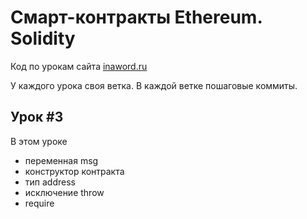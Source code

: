 # Смарт-контракты Ethereum. Solidity

Код по урокам сайта [inaword.ru](http://inaword.ru/smart-kontrakty/)

У каждого урока своя ветка. В каждой ветке пошаговые коммиты.

## Урок #3

В этом уроке



- переменная msg
- конструктор контракта
- тип address
- исключение throw
- require





